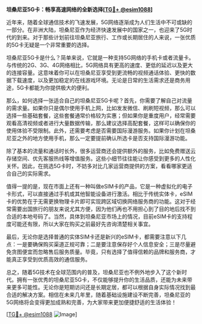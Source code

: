 **坦桑尼亚5G卡：畅享高速网络的全新选择[[TG💪+ @esim1088](https://t.me/s/esim1088)]**

近年来，随着全球通信技术的飞速发展，5G网络逐渐成为人们生活中不可或缺的一部分。在非洲大陆，坦桑尼亚作为经济快速发展中的国家之一，也迎来了5G时代的到来。对于那些计划前往坦桑尼亚旅行、工作或长期居住的人来说，一张优质的5G卡无疑是一个非常重要的选择。

坦桑尼亚5G卡是什么？简单来说，它就是一种支持5G网络的手机卡或者流量卡。与传统的2G、3G、4G网络相比，5G网络具有更高的速度、更低的延迟以及更大的连接容量。这意味着你可以在坦桑尼亚享受到更流畅的视频通话体验、更快的数据下载速度，以及更加稳定的在线游戏环境。无论是日常的生活需求还是商务用途，5G卡都能为你提供极大的便利。

那么，如何选择一张适合自己的坦桑尼亚5G卡呢？首先，你需要了解自己对流量的需求量。如果你只是偶尔使用手机上网，比如发发微信、刷刷短视频，那么可以选择一些基础套餐，这些套餐通常价格较为实惠；但如果你是重度用户，经常需要观看高清视频或者进行大量数据传输，那么建议选择高配套餐，这样可以确保你的使用体验不受限制。此外，还需要考虑是否需要国际漫游服务。如果你计划在坦桑尼亚之外的地方使用手机，那么一定要提前确认所选卡是否支持国际漫游功能。

除了基本的流量和通话时长外，很多运营商还会提供额外的服务，比如免费赠送云存储空间、优先客服热线等增值服务。这些小细节往往能让你感受到更多的人性化关怀。因此，在挑选5G卡时，不妨多对比几家运营商提供的方案，看看哪家更适合自己的实际需求。

值得一提的是，现在市面上还有一种叫做eSIM卡的产品，它是一种虚拟化的电子卡形式，可以直接通过手机或其他智能设备进行激活。相比于传统实体卡，eSIM卡的优势在于无需更换物理卡片即可实现跨区域切换网络服务商的功能。这对于经常需要出国旅行的朋友来说尤其方便，因为他们再也不用担心到了目的地后找不到合适的本地号码了。当然，具体到坦桑尼亚市场上的情况，目前eSIM卡的支持程度可能还有限，所以大家在购买之前最好先咨询清楚相关事宜。

最后，无论你是选择普通的实体SIM卡还是新兴的eSIM卡，都需要注意以下几点：一是要确保购买渠道正规可靠；二是要注意保存好个人信息安全；三是尽量避免贪图便宜而忽略售后服务质量。毕竟，只有选择了值得信赖的品牌和服务商，才能真正享受到优质高效的通信服务。

总之，随着5G技术在全球范围内的普及，坦桑尼亚也不例外地步入了这个新时代。拥有一张优秀的坦桑尼亚5G卡，不仅能够提升你的生活品质，还能为未来带来更多可能性。无论你是短期访问还是长期定居，都可以根据自身实际情况找到最合适的解决方案。相信在未来几年里，随着基础设施建设不断完善，坦桑尼亚的5G网络将会变得更加成熟和完善，为大家带来更加便捷舒适的生活体验！

[[TG💪+ @esim1088](https://t.me/s/esim1088) ![Image](https://i.postimg.cc/4NQfJmqS/Snipaste-2025-05-13-00-14-12.png)]